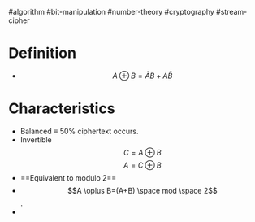 #algorithm #bit-manipulation #number-theory #cryptography #stream-cipher 

# Definition
- $$A \oplus B=\bar{A}B+A\bar{B}$$
# Characteristics
- Balanced $\equiv$ 50% ciphertext occurs.
- Invertible $$C=A \oplus B$$ $$A=C \oplus B$$
- ==Equivalent to modulo 2==
- $$A \oplus B=(A+B) \space mod \space 2$$.
- 